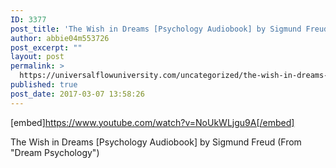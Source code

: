 ```yaml
---
ID: 3377
post_title: 'The Wish in Dreams [Psychology Audiobook] by Sigmund Freud'
author: abbie04m553726
post_excerpt: ""
layout: post
permalink: >
  https://universalflowuniversity.com/uncategorized/the-wish-in-dreams-psychology-audiobook-by-sigmund-freud/
published: true
post_date: 2017-03-07 13:58:26
---
```

[embed]https://www.youtube.com/watch?v=NoUkWLjgu9A[/embed]<br>
<p>The Wish in Dreams [Psychology Audiobook] by Sigmund Freud (From "Dream Psychology")</p>